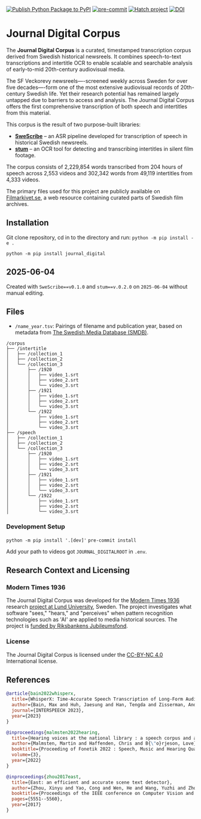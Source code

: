 [![Publish Python Package to PyPI](https://github.com/Modern36/journal_digital_corpus/actions/workflows/hatch-publish-to-pypi.yml/badge.svg)](https://github.com/Modern36/journal_digital_corpus/actions/workflows/hatch-publish-to-pypi.yml)
[![pre-commit](https://img.shields.io/badge/pre--commit-enabled-brightgreen?logo=pre-commit)](https://github.com/pre-commit/pre-commit)
[![Hatch project](https://img.shields.io/badge/%F0%9F%A5%9A-Hatch-4051b5.svg)](https://github.com/pypa/hatch)
[![DOI](https://zenodo.org/badge/937956064.svg)](https://doi.org/10.5281/zenodo.15596191)


# Journal Digital Corpus

The **Journal Digital Corpus** is a curated, timestamped transcription corpus
derived from Swedish historical newsreels. It combines speech-to-text
transcriptions and intertitle OCR to enable scalable and searchable analysis of
early-to-mid 20th-century audiovisual media.

The SF Veckorevy newsreels—-screened weekly across Sweden for over five
decades—-form one of the most extensive audiovisual records of 20th-century
Swedish life. Yet their research potential has remained largely untapped due to
barriers to access and analysis. The Journal Digital Corpus offers the first
comprehensive transcription of both speech and intertitles from this material.

This corpus is the result of two purpose-built libraries:

- **[SweScribe](https://github.com/Modern36/swescribe)** – an ASR pipeline
  developed for transcription of speech in historical Swedish newsreels.
- **[stum](https://github.com/Modern36/stum)** – an OCR tool for detecting and
  transcribing intertitles in silent film footage.

<!-- numbers --> The corpus consists of 2,229,854 words transcribed from 204 hours of speech across 2,553 videos and 302,342 words from 49,119 intertitles from 4,333 videos. <!-- numbers -->


The primary files used for this project are publicly available on
[Filmarkivet.se](https://www.filmarkivet.se/), a web
resource containing curated parts of Swedish film archives.

## Installation

Git clone repository, cd in to the directory and run:
`python -m pip install -e . `

`python -m pip install journal_digital`

## 2025-06-04

Created with `SweScribe==v0.1.0` and `stum==v.0.2.0` on `2025-06-04` without
manual editing.

## Files

- `/name_year.tsv`: Pairings of filename and publication year, based on metadata
  from [The Swedish Media Database (SMDB)](https://smdb.kb.se/).

```
/corpus
├── /intertitle
│   ├── /collection_1
│   ├── /collection_2
│   └── /collection_3
│       ├── /1920
│       │   ├── video_1.srt
│       │   ├── video_2.srt
│       │   └── video_3.srt
│       ├── /1921
│       │   ├── video_1.srt
│       │   ├── video_2.srt
│       │   └── video_3.srt
│       └── /1922
│           ├── video_1.srt
│           ├── video_2.srt
│           └── video_3.srt
├── /speech
│   ├── /collection_1
│   ├── /collection_2
│   └── /collection_3
│       ├── /1920
│       │   ├── video_1.srt
│       │   ├── video_2.srt
│       │   └── video_3.srt
│       ├── /1921
│       │   ├── video_1.srt
│       │   ├── video_2.srt
│       │   └── video_3.srt
│       └── /1922
│           ├── video_1.srt
│           ├── video_2.srt
│           └── video_3.srt
```

### Development Setup

`python -m pip install '.[dev]'`
`pre-commit install`

Add your path to videos got `JOURNAL_DIGITALROOT` in `.env`.


## Research Context and Licensing

### Modern Times 1936

The Journal Digital Corpus was developed for the
[Modern Times 1936](https://modernatider1936.se/en/) research
[project at Lund University](https://portal.research.lu.se/sv/projects/modern-times-1936-2),
Sweden. The project investigates what software "sees," "hears," and "perceives"
when pattern recognition technologies such as 'AI' are applied to media
historical sources. The project is
[funded by Riksbankens Jubileumsfond](https://www.rj.se/bidrag/2021/moderna-tider-1936/).

### License

The Journal Digital Corpus is licensed under the [CC-BY-NC 4.0](./LICENSE)
International license.

## References

```bibtex
@article{bain2022whisperx,
  title={WhisperX: Time-Accurate Speech Transcription of Long-Form Audio},
  author={Bain, Max and Huh, Jaesung and Han, Tengda and Zisserman, Andrew},
  journal={INTERSPEECH 2023},
  year={2023}
}
```

```bibtex
@inproceedings{malmsten2022hearing,
  title={Hearing voices at the national library : a speech corpus and acoustic model for the Swedish language},
  author={Malmsten, Martin and Haffenden, Chris and B{\"o}rjeson, Love},
  booktitle={Proceeding of Fonetik 2022 : Speech, Music and Hearing Quarterly Progress and Status Report, TMH-QPSR},
  volume={3},
  year={2022}
}
```

```bibtex
@inproceedings{zhou2017east,
  title={East: an efficient and accurate scene text detector},
  author={Zhou, Xinyu and Yao, Cong and Wen, He and Wang, Yuzhi and Zhou, Shuchang and He, Weiran and Liang, Jiajun},
  booktitle={Proceedings of the IEEE conference on Computer Vision and Pattern Recognition},
  pages={5551--5560},
  year={2017}
}
```

